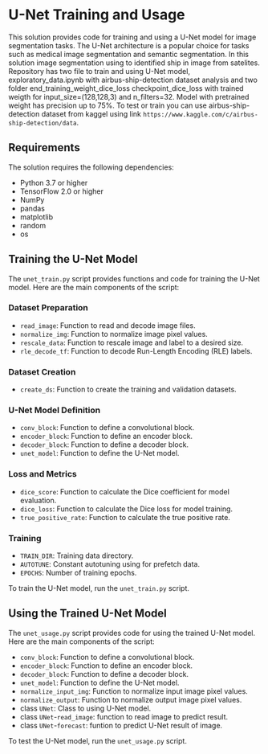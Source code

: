 # U-Net Training and Usage

This solution provides code for training and using a U-Net model for image segmentation tasks. The U-Net architecture is a popular choice for tasks such as medical image segmentation and semantic segmentation. In this solution image segmentation using to 
identified ship in image from satelites. Repository has two file to train and using U-Net model, exploratory_data.ipynb with airbus-ship-detection dataset analysis and two folder end_training_weight_dice_loss checkpoint_dice_loss with trained weigth for input_size=(128,128,3) and n_filters=32. Model with pretrained weight has precision up to 75%. To test or train you can use airbus-ship-detection dataset from kaggel using link `https://www.kaggle.com/c/airbus-ship-detection/data`.

## Requirements

The solution requires the following dependencies:

- Python 3.7 or higher
- TensorFlow 2.0 or higher
- NumPy
- pandas
- matplotlib
- random
- os

## Training the U-Net Model

The `unet_train.py` script provides functions and code for training the U-Net model. Here are the main components of the script:

### Dataset Preparation

- `read_image`: Function to read and decode image files.
- `normalize_img`: Function to normalize image pixel values.
- `rescale_data`: Function to rescale image and label to a desired size.
- `rle_decode_tf`: Function to decode Run-Length Encoding (RLE) labels.

### Dataset Creation

- `create_ds`: Function to create the training and validation datasets.

### U-Net Model Definition

- `conv_block`: Function to define a convolutional block.
- `encoder_block`: Function to define an encoder block.
- `decoder_block`: Function to define a decoder block.
- `unet_model`: Function to define the U-Net model.

### Loss and Metrics

- `dice_score`: Function to calculate the Dice coefficient for model evaluation.
- `dice_loss`: Function to calculate the Dice loss for model training.
- `true_positive_rate`: Function to calculate the true positive rate.

### Training

- `TRAIN_DIR`: Training data directory.
- `AUTOTUNE`: Constant autotuning using for prefetch data.
- `EPOCHS`: Number of training epochs.

To train the U-Net model, run the `unet_train.py` script.

## Using the Trained U-Net Model

The `unet_usage.py` script provides code for using the trained U-Net model. Here are the main components of the script:

- `conv_block`: Function to define a convolutional block.
- `encoder_block`: Function to define an encoder block.
- `decoder_block`: Function to define a decoder block.
- `unet_model`: Function to define the U-Net model.
- `normalize_input_img`: Function to normalize input image pixel values.
- `normalize_output`: Function to normalize output image pixel values.
- class `UNet`: Class to using U-Net model.
- class `UNet`-`read_image`: function to read image to predict result.
- class `UNet`-`forecast`: funtion to predict U-Net result of image.

To test the U-Net model, run the `unet_usage.py` script.

